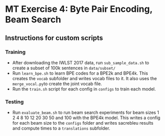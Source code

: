 # MT Exercise 4: Byte Pair Encoding, Beam Search

## Instructions for custom scripts

### Training

- After downloading the IWLST 2017 data, run `sub_sample_data.sh` to create a subset of 100k sentences in `data/subset/`
- Run `learn_bpe.sh` to learn BPE codes for a BPE2k and BPE4k. This creates the `vocab` subfolder and writes vocab files to it. It also uses the `merge_vocal.py`to create the joint vocab file.
- Run the `train.sh` script for each config in `configs` to train each model.

### Testing

- Run `evaluate_beam.sh` to run beam search experiments for beam sizes 1 2 4 8 10 12 20 30 50 and 100 with the BPE4k model. This writes a config for each beam size to the `configs` folder and writes sacrebleu results and compute times to a `translations` subfolder.
